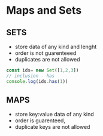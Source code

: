 # Maps and Sets

## SETS

* store data of any kind and lenght
* order is not guarenteeed
* duplicates are not allowed

```js
const ids= new Set([1,2,3])
// inclusion - has
console.log(ids.has(1))
```

## MAPS

* store key:value data of any kind
* order is guarenteed,
* duplicate keys are not allowed